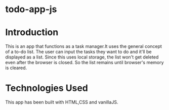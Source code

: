 # todo-app-js

# Introduction 
This is an app that functions as a task manager.It uses the general concept of a to-do list. The user can input the tasks they want to do and it'll be displayed as a list. Since this uses local storage, the list won't get deleted even after the browser is closed. So the list remains until browser's memory is cleared.

# Technologies Used
This app has been built with HTML,CSS and vanillaJS.

